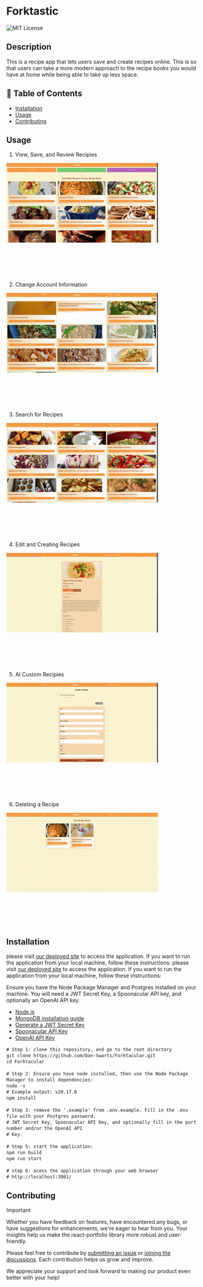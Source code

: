<!-- prettier-ignore -->
# Forktastic

![MIT License](https://img.shields.io/badge/License-MIT-green)

## Description

This is a recipe app that lets users save and create recipes online. This is so that users can take a more modern approach to the recipe books you would have at home while being able to take up less space.

## 📁 Table of Contents

- [Installation](#installation)
- [Usage](#usage)
- [Contributing](#contributing)

## Usage

1. View, Save, and Review Recipies
<img src="assets/RecipeView.gif"/>

<br/>
<br/>
<br/>
<br/>
<br/>
<br/>

2. Change Account Information
<img src="assets/AccountUpdate.gif"/>

<br/>
<br/>
<br/>
<br/>
<br/>
<br/>

3. Search for Recipes
<img src="assets/RecipeSearch.gif"/>

<br/>
<br/>
<br/>
<br/>
<br/>
<br/>

4. Edit and Creating Recipes
<img src="assets/RecipeEdit.gif"/>

<br/>
<br/>
<br/>
<br/>
<br/>
<br/>

5. AI Custom Recipies
<img src="assets/AIRecipe.gif"/>

<br/>
<br/>
<br/>
<br/>
<br/>
<br/>

6. Deleting a Recipe
<img src="assets/RecipeDelete.gif"/>


<br/>
<br/>
<br/>
<br/>
<br/>
<br/>

## Installation

please visit [our deployed site](https://forktastic.onrender.com/) to access the application. If you want to run the application from your local machine, follow these instructions:
please visit [our deployed site](https://forktastic.onrender.com/) to access the application. If you want to run the application from your local machine, follow these instructions:

Ensure you have the Node Package Manager and Postgres installed on your machine. You will need a JWT Secret Key, a Spoonacular API key, and optionally an OpenAI API key.

- [Node.js](https://nodejs.org)
- [MongoDB installation guide](https://www.mongodb.com/docs/manual/installation/)
- [Generate a JWT Secret Key](https://pinetools.com/random-string-generator)
- [Spoonacular API Key](https://spoonacular.com/food-api/console#Dashboard)
- [OpenAI API Key](https://platform.openai.com/settings/organization/api-keys)

```shell
# Step 1: clone this repository, and go to the root directory
git clone https://github.com/Dan-Swarts/Forktacular.git
cd Forktacular

# Step 2: Ensure you have node installed, then use the Node Package Manager to install dependencies:
node -v
# Example output: v20.17.0
npm install

# Step 3: remove the '.example' from .env.example. Fill in the .env file with your Postgres password,
# JWT Secret Key, Spoonacular API Key, and optionally fill in the port number and/or the OpenAI API
# Key.

# Step 5: start the application:
npm run build
npm run start

# step 6: acess the application through your web browser
# http://localhost:3001/
```

## Contributing

> [!IMPORTANT]
> Whether you have feedback on features, have encountered any bugs, or have suggestions for enhancements, we're eager to hear from you. Your insights help us make the react-portfolio library more robust and user-friendly.

Please feel free to contribute by [submitting an issue](https://github.com) or [joining the discussions](https://github.com). Each contribution helps us grow and improve.

We appreciate your support and look forward to making our product even better with your help!
